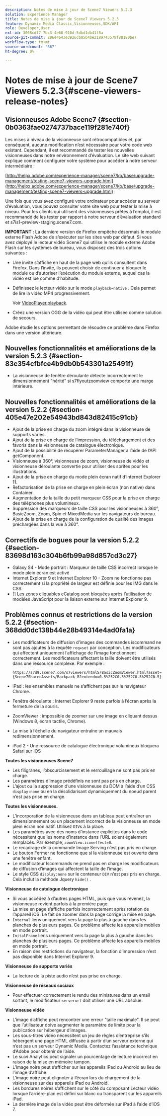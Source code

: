 ```yaml
---
description: Notes de mise à jour de Scene7 Viewers 5.2.3
solution: Experience Manager
title: Notes de mise à jour de Scene7 Viewers 5.2.3
feature: Dynamic Media Classic,Visionneuses,SDK/API
role: Developer,User
exl-id: 3008cdf7-7bc3-4e68-910d-5dbd1db41f8a
source-git-commit: 206e4643e3926cb85b4be2189743578f88180be7
workflow-type: tm+mt
source-wordcount: '867'
ht-degree: 0%

---
```


# Notes de mise à jour de Scene7 Viewers 5.2.3{#scene-viewers-release-notes}

## Visionneuses Adobe Scene7 {#section-0b0363fae0274737bace119f281e740f}

Les mises à niveau de la visionneuse sont rétrocompatibles et, par conséquent, aucune modification n’est nécessaire pour votre code web existant. Cependant, il est recommandé de tester les nouvelles visionneuses dans notre environnement d’évaluation. Le site web suivant explique comment configurer votre système pour accéder à notre serveur intermédiaire :

[http://helpx.adobe.com/experience-manager/scene7/kb/base/upgrade-management/testing-scene7-viewers-upgrade.html](http://helpx.adobe.com/experience-manager/scene7/kb/base/upgrade-management/testing-scene7-viewers-upgrade.html)

Une fois que vous avez configuré votre ordinateur pour accéder au serveur d’évaluation, vous pouvez consulter votre site web pour tester la mise à niveau. Pour les clients qui utilisent des visionneuses prêtes à l’emploi, il est recommandé de les tester par rapport à notre serveur d’évaluation standard et s7is1-preview-staging.scene7.com.

**IMPORTANT :** La dernière version de Firefox empêche désormais le module externe Flash Adobe de s’exécuter sur les sites web par défaut. Si vous avez déployé le lecteur vidéo Scene7 qui utilise le module externe Adobe Flash sur les systèmes de bureau, vous disposez des trois options suivantes :

* Une invite s’affiche en haut de la page web qu’ils consultent dans Firefox. Dans l’invite, ils peuvent choisir de continuer à bloquer le module ou d’autoriser l’exécution du module externe, auquel cas la vidéo est lue comme d’habitude.
* Définissez le lecteur vidéo sur le mode `playback=native` . Cela permet de lire la vidéo MP4 progressivement.

   Voir [VideoPlayer.playback](../../c-html5-s7-aem-asset-viewers/c-html5-video-reference/c-html5-video-cmdref/r-html5-video-viewer-conf-attrib-videoplayer-playback.md#reference-13ec45db4cd4443b842f310153623221).

* Créez une version OGG de la vidéo qui peut être utilisée comme solution de secours.

Adobe étudie les options permettant de résoudre ce problème dans Firefox dans une version ultérieure.

## Nouvelles fonctionnalités et améliorations de la version 5.2.3 {#section-83c354cfbfce4b9db0b543301a25491f}

* La visionneuse de fenêtre déroulante détecte incorrectement le dimensionnement &quot;hérité&quot; si s7flyoutzoomview comporte une marge intérieure.

## Nouvelles fonctionnalités et améliorations de la version 5.2.2 {#section-405e47e202e54943bd843d82415c91cb}

* Ajout de la prise en charge du zoom intégré dans la visionneuse de supports variés.
* Ajout de la prise en charge de l’impression, du téléchargement et des favoris dans la visionneuse de catalogue électronique.
* Ajout de la possibilité de récupérer ParameterManager à l’aide de l’API getComponent.
* Visionneuse à 360°, visionneuse de zoom, visionneuse de vidéo et visionneuse déroulante convertie pour utiliser des sprites pour les illustrations.
* Ajout de la prise en charge du mode plein écran natif d’Internet Explorer 11.
* Refactorisation de la prise en charge en plein écran (non native) dans Container.
* Augmentation de la taille du petit marqueur CSS pour la prise en charge des téléphones plus volumineux.
* Suppression des marqueurs de taille CSS pour les visionneuses à 360°, BasicZoom, Zoom, Spin et MixedMedia sur les navigateurs de bureau.
* Ajout de la prise en charge de la configuration de qualité des images préchargées dans la vue à 360°.

## Correctifs de bogues pour la version 5.2.2 {#section-83698d163c304b6fb99a98d857cd3c27}

* Galaxy S4 - Mode portrait : Marqueur de taille CSS incorrect lorsque le mode plein écran est activé
* Internet Explorer 9 et Internet Explorer 10 - Zoom ne fonctionne pas correctement si la propriété de largeur est définie pour les IMG dans le CSS.
* [] Les zones cliquables eCatalog sont bloquées après l’utilisation de modèles JavaScript pour la liaison externe sur Internet Explorer 9.

## Problèmes connus et restrictions de la version 5.2.2 {#section-368dd0dc138b44e28b49314e4ad0fa1a}

* Les modificateurs de diffusion d’images des commandes iscommand ne sont pas ajoutés à la requête `req=set` par conception. Les modificateurs qui affectent uniquement l’affichage de l’image fonctionnent correctement. Les modificateurs affectant la taille doivent être utilisés dans une ressource complexe. Par exemple :

   ```
   https://s7d9.scene7.com/s7viewers/html5/BasicZoomViewer.html?asset= {Scene7SharedAssets/Backpack_B?extendn=0.5%252C0.5%252C0.5%252C0.5}
   ```

* iPad : les ensembles manuels ne s’affichent pas sur le navigateur Chrome.
* Fenêtre déroulante : Internet Explorer 9 reste parfois à l’écran après la fermeture de la souris.
* ZoomViewer : impossible de zoomer sur une image en cliquant dessus (Windows 8, écran tactile, Chrome).
* La mise à l’échelle du navigateur entraîne un mauvais redimensionnement.
* iPad 2 - Une ressource de catalogue électronique volumineux bloquera Safari sur IOS

**Toutes les visionneuses Scene7**

* Les filigranes, l’obscurcissement et le verrouillage ne sont pas pris en charge.
* Les paramètres d’image prédéfinis ne sont pas pris en charge.
* L’ajout ou la suppression d’une visionneuse du DOM à l’aide d’un CSS `display:none` ou en la désolidarisant dynamiquement du noeud parent n’est pas prise en charge.

**Toutes les visionneuses.**

* L’incorporation de la visionneuse dans un tableau peut entraîner un dimensionnement ou un placement incorrect de la visionneuse en mode plein écran non natif. Utilisez `DIV`s à la place.
* Les paramètres avec des noms d’instance explicites dans le code nécessitent que les noms d’instance dans l’URL soient également remplacés. Par exemple, `zoomView.iconeffect=0`.
* Le recadrage de la commande Image Serving n’est pas pris en charge.
* Le bouton Fermer ne fonctionne que si la visionneuse est ouverte dans une fenêtre enfant.
* Le modificateur Iscommands ne prend pas en charge les modificateurs de diffusion d’images qui affectent la taille de l’image.
* Le style CSS `display:none` sur le conteneur `DIV` n’est pas pris en charge. Cela inclut la méthode Jquery `hide()` .

**Visionneuse de catalogue électronique**

* Si vous accédez à d’autres pages HTML, puis que vous revenez, la visionneuse revient parfois à la première page.
* La mise en page s’affiche parfois incorrectement après rotation de l’appareil iOS. Le fait de zoomer dans la page corrige la mise en page.
* `Internal` liens uniquement vers la page la plus à gauche dans les planches de plusieurs pages. Ce problème affecte les appareils mobiles en mode portrait.
* `InitalFrame` liens uniquement vers la page la plus à gauche dans les planches de plusieurs pages. Ce problème affecte les appareils mobiles en mode portrait.
* En raison des restrictions du navigateur, la fonction d’impression n’est pas disponible dans Internet Explorer 9.

**Visionneuse de supports variés**

* La lecture de la piste audio n’est pas prise en charge.

**Visionneuse de réseaux sociaux**

* Pour effectuer correctement le rendu des miniatures dans un email sortant, le modificateur `serverurl` doit utiliser une URL absolue.

**Visionneuse vidéo**

* L’image d’affiche peut rencontrer une erreur &quot;taille maximale&quot;. Il se peut que l’utilisateur doive augmenter le paramètre de limite pour la publication sur hébergeur d’images.
* Les sous-titres vidéo nécessitent un jeu de règles d’entreprise s’ils hébergent une page HTML diffusée à partir d’un serveur externe qui n’est pas un serveur Dynamic Media. Contactez l’assistance technique d’Adobe pour obtenir de l’aide.
* Le suivi Analytics peut signaler un pourcentage de lecture incorrect en raison de la mise en mémoire tampon.
* L’image noire peut s’afficher sur les appareils iPad ou Android au lieu de l’image d’affiche.
* L’image noire peut clignoter à l’écran lors du chargement de la visionneuse sur des appareils iPad ou Android.
* Les bordures noires s’affichent sur le côté du composant Lecteur vidéo lorsque l’arrière-plan est défini sur blanc ou transparent sur les appareils iPad.
* La dernière image de la vidéo peut être déformée sur iPad à l’aide d’iOS 7.
